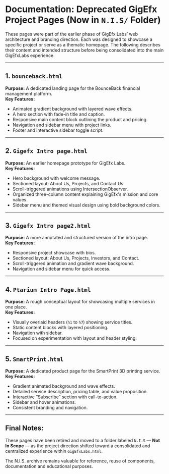 # Documentation: Deprecated GigEfx Project Pages (Now in `N.I.S/` Folder)

These pages were part of the earlier phase of GigEfx Labs’ web architecture and branding direction. Each was designed to showcase a specific project or serve as a thematic homepage. The following describes their content and intended structure before being consolidated into the main GigEfxLabs experience.

---

## 1. `bounceback.html`
**Purpose:** A dedicated landing page for the BounceBack financial management platform.  
**Key Features:**
- Animated gradient background with layered wave effects.
- A hero section with fade-in title and caption.
- Responsive main content block outlining the product and pricing.
- Navigation and sidebar menu with project links.
- Footer and interactive sidebar toggle script.

---

## 2. `Gigefx Intro page.html`
**Purpose:** An earlier homepage prototype for GigEfx Labs.  
**Key Features:**
- Hero background with welcome message.
- Sectioned layout: About Us, Projects, and Contact Us.
- Scroll-triggered animations using IntersectionObserver.
- Organized three-column content explaining GigEfx's mission and core values.
- Sidebar menu and themed visual design using bold background colors.

---

## 3. `Gigefx Intro page2.html`
**Purpose:** A more annotated and structured version of the intro page.  
**Key Features:**
- Responsive project showcase with bios.
- Sectioned layout: About Us, Projects, Investors, and Contact.
- Scroll-triggered animation and gradient wave background.
- Navigation and sidebar menu for quick access.

---

## 4. `Ptarium Intro Page.html`
**Purpose:** A rough conceptual layout for showcasing multiple services in one place.  
**Key Features:**
- Visually overlaid headers (`h1` to `h7`) showing service titles.
- Static content blocks with layered positioning.
- Navigation with sidebar.
- Focused on experimentation with layout and header styling.

---

## 5. `SmartPrint.html`
**Purpose:** A dedicated product page for the SmartPrint 3D printing service.  
**Key Features:**
- Gradient animated background and wave effects.
- Detailed service description, pricing table, and value proposition.
- Interactive “Subscribe” section with call-to-action.
- Sidebar and hover animations.
- Consistent branding and navigation.

---

## Final Notes:
These pages have been retired and moved to a folder labeled `N.I.S` — **Not In Scope** — as the project direction shifted toward a consolidated and centralized experience within `GigEfxLabs.html`.

The N.I.S. archive remains valuable for reference, reuse of components, documentation and educational purposes.